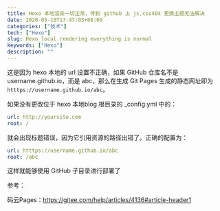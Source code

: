 ```yaml
---
title: Hexo 本地渲染一切正常，传到 github 上 js,css404 更换主题无法解决
date: 2020-05-10T17:47:03+08:00
categories: ["技术"]
tech: ["Hexo"]
slug: Hexo local rendering everything is normal
keywords: ["Hexo"]
description: ""
---
```


这是因为 hexo 本地的 url 设置不正确，如果 GitHub 仓库名不是 username.github.io，而是 abc，那么在生成 Git Pages 生成的静态网址即为 `htttps://username.github.io/abc`。

如果没有更改位于 hexo 本地blog 根目录的 _config.yml 中的：
```yml
url: http://yoursite.com
root: /
```
就会出现标题错误，因为它引用资源的路径出错了。正确的配置为：
```yml
url: htttps://username.github.io/abc
root: /abc
```

这样就能够使用 GitHub 子目录进行部署了

参考：

码云Pages：https://gitee.com/help/articles/4136#article-header1